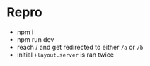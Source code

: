 # Repro

- npm i
- npm run dev
- reach / and get redirected to either `/a` or `/b`
- initial `+layout.server` is ran twice
